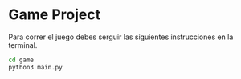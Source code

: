 # Game Project

Para correr el juego debes serguir las siguientes instrucciones en la terminal.

```sh
cd game
python3 main.py
```